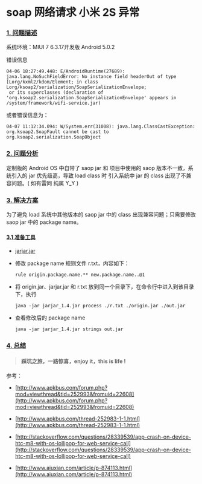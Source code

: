 # soap 网络请求 小米 2S 异常

### [1. 问题描述](#1)

系统环境：MIUI 7 6.3.17开发版 Android 5.0.2

错误信息

```
04-06 18:27:49.448: E/AndroidRuntime(27689): java.lang.NoSuchFieldError: No instance field headerOut of type [Lorg/kxml2/kdom/Element; in class Lorg/ksoap2/serialization/SoapSerializationEnvelope; 
 or its superclasses (declaration of 'org.ksoap2.serialization.SoapSerializationEnvelope' appears in /system/framework/wifi-service.jar)
```

或者错误信息为：

```
04-07 11:12:34.094: W/System.err(31008): java.lang.ClassCastException: org.ksoap2.SoapFault cannot be cast to org.ksoap2.serialization.SoapObject
```

### [2. 问题分析](#2)

定制版的 Android OS 中自带了 saop jar 和 项目中使用的 saop 版本不一致，系统引入的 jar 优先级高，导致 load class 时 引入系统中 jar 的 class 出现了不兼容问题。( 如有雷同 纯属 Y_Y )

### [3. 解决方案](#3)

为了避免 load 系统中其他版本的 saop jar 中的 class 出现兼容问题；只需要修改 saop jar 中的 package name。

####  [3.1 准备工具](3.1)

- [jarjar.jar ](http://www.apkbus.com/forum.php?mod=attachment&aid=MjA2NjU4fGIyOTc1ZWY3fDE0NTk5OTEwOTh8MHwyNTI5ODM%3D)

- 修改 package name 规则文件 r.txt，内容如下：

  ```
  rule origin.package.name.** new.package.name..@1
  ```


- 将 origin.jar、jarjar.jar 和 r.txt 放到同一个目录下，在命令行中进入到该目录下，执行 

  ```
  java -jar jarjar_1.4.jar process ./r.txt ./origin.jar ./out.jar
  ```


- 查看修改后的 package name

  ```
  java -jar jarjar_1.4.jar strings out.jar
  ```

### [4. 总结](#4)



> #### 踩坑之旅，一路惊喜，enjoy it，this is life !



参考：

[]()

- [http://www.apkbus.com/forum.php?mod=viewthread&tid=252993&fromuid=22608](http://www.apkbus.com/forum.php?mod=viewthread&tid=252993&fromuid=22608)


- [http://www.apkbus.com/thread-252983-1-1.html](http://www.apkbus.com/thread-252983-1-1.html)


- [http://stackoverflow.com/questions/28339539/app-crash-on-device-htc-m8-with-os-lollipop-for-web-service-call](http://stackoverflow.com/questions/28339539/app-crash-on-device-htc-m8-with-os-lollipop-for-web-service-call)
- [http://www.aiuxian.com/article/p-874113.html](http://www.aiuxian.com/article/p-874113.html)